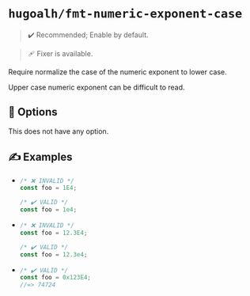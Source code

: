 # `hugoalh/fmt-numeric-exponent-case`

> ✔️ Recommended; Enable by default.

> 🩹 Fixer is available.

Require normalize the case of the numeric exponent to lower case.

Upper case numeric exponent can be difficult to read.

## 🔧 Options

This does not have any option.

## ✍️ Examples

- ```ts
  /* ❌ INVALID */
  const foo = 1E4;

  /* ✔️ VALID */
  const foo = 1e4;
  ```
- ```ts
  /* ❌ INVALID */
  const foo = 12.3E4;

  /* ✔️ VALID */
  const foo = 12.3e4;
  ```
- ```ts
  /* ✔️ VALID */
  const foo = 0x123E4;
  //=> 74724
  ```
